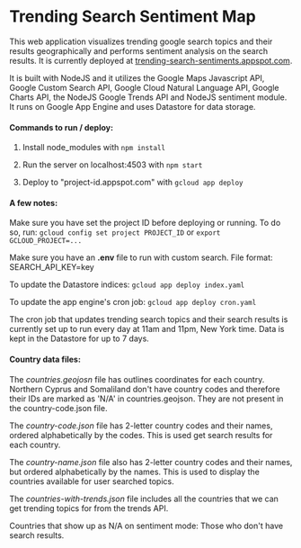# Trending Search Sentiment Map

This web application visualizes trending google search topics and their results geographically and performs sentiment analysis on the search results. It is currently deployed at [trending-search-sentiments.appspot.com](trending-search-sentiments.appspot.com).

It is built with NodeJS and it utilizes the Google Maps Javascript API, Google Custom Search API, Google Cloud Natural Language API, Google Charts API, the NodeJS Google Trends API and NodeJS sentiment module. It runs on Google App Engine and uses Datastore for data storage.

#### Commands to run / deploy:

1. Install node_modules with
`npm install`

2. Run the server on localhost:4503 with
`npm start`

3. Deploy to "project-id.appspot.com" with
`gcloud app deploy`

#### A few notes:

Make sure you have set the project ID before deploying or running. To do so, run:
`gcloud config set project PROJECT_ID` or `export GCLOUD_PROJECT=...`

Make sure you have an **.env** file to run with custom search. File format:
SEARCH_API_KEY=key

To update the Datastore indices:
`gcloud app deploy index.yaml`

To update the app engine's cron job:
`gcloud app deploy cron.yaml`

The cron job that updates trending search topics and their search results is currently set up to run every day at 11am and 11pm, New York time.
Data is kept in the Datastore for up to 7 days.

#### Country data files:

The *countries.geojosn* file has outlines coordinates for each country. Northern Cyprus and Somaliland don't have country codes and therefore their IDs are marked as 'N/A' in countries.geojson. They are not present in the country-code.json file.

The *country-code.json* file has 2-letter country codes and their names, ordered alphabetically by the codes. This is used get search results for each country.

The *country-name.json* file also has 2-letter country codes and their names, but ordered alphabetically by the names. This is used to display the countries available for user searched topics.

The *countries-with-trends.json* file includes all the countries that we can get trending topics for from the trends API.

Countries that show up as N/A on sentiment mode: Those who don't have search results.
